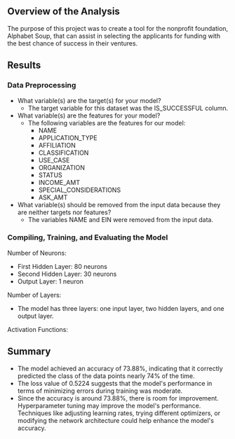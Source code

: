 ## Overview of the Analysis

The purpose of this project was to create a tool for the nonprofit foundation, Alphabet Soup, that can assist in selecting the applicants for funding with the best chance of success in their ventures.

## Results

### Data Preprocessing
- What variable(s) are the target(s) for your model?
    - The target variable for this dataset was the IS_SUCCESSFUL column.
- What variable(s) are the features for your model?
    - The following variables are the features for our model:
      * NAME
      * APPLICATION_TYPE
      * AFFILIATION
      * CLASSIFICATION
      * USE_CASE
      * ORGANIZATION
      * STATUS
      * INCOME_AMT
      * SPECIAL_CONSIDERATIONS
      * ASK_AMT
- What variable(s) should be removed from the input data because they are neither targets nor features?
    - The variables NAME and EIN were removed from the input data.

### Compiling, Training, and Evaluating the Model

Number of Neurons:
* First Hidden Layer: 80 neurons
* Second Hidden Layer: 30 neurons
* Output Layer: 1 neuron

Number of Layers:
* The model has three layers: one input layer, two hidden layers, and one output layer.

Activation Functions:


## Summary

* The model achieved an accuracy of 73.88%, indicating that it correctly predicted the class of the data points nearly 74% of the time.
* The loss value of 0.5224 suggests that the model's performance in terms of minimizing errors during training was moderate.
* Since the accuracy is around 73.88%, there is room for improvement. Hyperparameter tuning may improve the model's performance. Techniques like adjusting learning rates, trying different optimizers, or modifying the network architecture could help enhance the model's accuracy.
